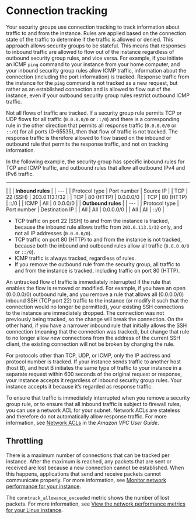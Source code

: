 # Connection tracking<a name="security-group-connection-tracking"></a>

Your security groups use connection tracking to track information about traffic to and from the instance\. Rules are applied based on the connection state of the traffic to determine if the traffic is allowed or denied\. This approach allows security groups to be stateful\. This means that responses to inbound traffic are allowed to flow out of the instance regardless of outbound security group rules, and vice versa\. For example, if you initiate an ICMP `ping` command to your instance from your home computer, and your inbound security group rules allow ICMP traffic, information about the connection \(including the port information\) is tracked\. Response traffic from the instance for the `ping` command is not tracked as a new request, but rather as an established connection and is allowed to flow out of the instance, even if your outbound security group rules restrict outbound ICMP traffic\.

Not all flows of traffic are tracked\. If a security group rule permits TCP or UDP flows for all traffic \(`0.0.0.0/0` or `::/0`\) and there is a corresponding rule in the other direction that permits all response traffic \(`0.0.0.0/0` or `::/0`\) for all ports \(0\-65535\), then that flow of traffic is not tracked\. The response traffic is therefore allowed to flow based on the inbound or outbound rule that permits the response traffic, and not on tracking information\.

In the following example, the security group has specific inbound rules for TCP and ICMP traffic, and outbound rules that allow all outbound IPv4 and IPv6 traffic\.


****  

| 
| 
| **Inbound rules** | 
| --- |
| Protocol type | Port number | Source IP | 
| TCP  | 22 \(SSH\) | 203\.0\.113\.1/32 | 
| TCP  | 80 \(HTTP\) | 0\.0\.0\.0/0 | 
| TCP  | 80 \(HTTP\) | ::/0 | 
| ICMP | All | 0\.0\.0\.0/0 | 
| **Outbound rules** | 
| --- |
| Protocol type | Port number | Destination IP | 
| All | All | 0\.0\.0\.0/0 | 
| All | All | ::/0 | 
+ TCP traffic on port 22 \(SSH\) to and from the instance is tracked, because the inbound rule allows traffic from `203.0.113.1/32` only, and not all IP addresses \(`0.0.0.0/0`\)\.
+ TCP traffic on port 80 \(HTTP\) to and from the instance is not tracked, because both the inbound and outbound rules allow all traffic \(`0.0.0.0/0` or `::/0`\)\.
+ ICMP traffic is always tracked, regardless of rules\.
+ If you remove the outbound rule from the security group, all traffic to and from the instance is tracked, including traffic on port 80 \(HTTP\)\.

An untracked flow of traffic is immediately interrupted if the rule that enables the flow is removed or modified\. For example, if you have an open \(0\.0\.0\.0/0\) outbound rule, and you remove a rule that allows all \(0\.0\.0\.0/0\) inbound SSH \(TCP port 22\) traffic to the instance \(or modify it such that the connection would no longer be permitted\), your existing SSH connections to the instance are immediately dropped\. The connection was not previously being tracked, so the change will break the connection\. On the other hand, if you have a narrower inbound rule that initially allows the SSH connection \(meaning that the connection was tracked\), but change that rule to no longer allow new connections from the address of the current SSH client, the existing connection will not be broken by changing the rule\.

For protocols other than TCP, UDP, or ICMP, only the IP address and protocol number is tracked\. If your instance sends traffic to another host \(host B\), and host B initiates the same type of traffic to your instance in a separate request within 600 seconds of the original request or response, your instance accepts it regardless of inbound security group rules\. Your instance accepts it because it’s regarded as response traffic\.

To ensure that traffic is immediately interrupted when you remove a security group rule, or to ensure that all inbound traffic is subject to firewall rules, you can use a network ACL for your subnet\. Network ACLs are stateless and therefore do not automatically allow response traffic\. For more information, see [Network ACLs](https://docs.aws.amazon.com/vpc/latest/userguide/vpc-network-acls.html) in the *Amazon VPC User Guide*\.

## Throttling<a name="connection-tracking-throttling"></a>

There is a maximum number of connections that can be tracked per instance\. After the maximum is reached, any packets that are sent or received are lost because a new connection cannot be established\. When this happens, applications that send and receive packets cannot communicate properly\. For more information, see [Monitor network performance for your instance](monitoring-network-performance-ena.md)\.

The `conntrack_allowance_exceeded` metric shows the number of lost packets\. For more information, see [View the network performance metrics for your Linux instance](monitoring-network-performance-ena.md#view-network-performance-metrics)\.